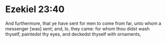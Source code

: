 # Ezekiel 23:40

And furthermore, that ye have sent for men to come from far, unto whom a messenger [was] sent; and, lo, they came: for whom thou didst wash thyself, paintedst thy eyes, and deckedst thyself with ornaments,